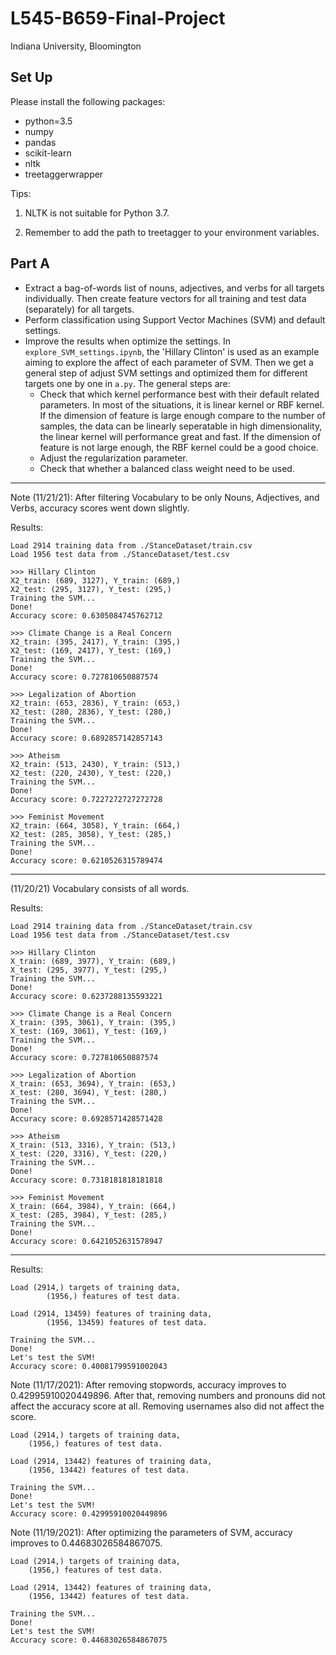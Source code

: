 <!--
 * @Date: 2021-11-09 11:26:11
 * @LastEditors: yuhhong
 * @LastEditTime: 2021-11-22 12:54:51
-->
# L545-B659-Final-Project

Indiana University, Bloomington

## Set Up

Please install the following packages: 

- python=3.5
- numpy
- pandas
- scikit-learn
- nltk
- treetaggerwrapper

Tips: 

1. NLTK is not suitable for Python 3.7.

2. Remember to add the path to treetagger to your environment variables. 

## Part A

- Extract a bag-of-words list of nouns, adjectives, and verbs for all targets individually. Then create feature vectors for all training and test data (separately) for all targets.
- Perform classification using Support Vector Machines (SVM) and default settings. 
- Improve the results when optimize the settings. In `explore_SVM_settings.ipynb`, the 'Hillary Clinton' is used as an example aiming to explore the affect of each parameter of SVM. Then we get a general step of adjust SVM settings and optimized them for different targets one by one in `a.py`. The general steps are: 
	- Check that which kernel performance best with their default related parameters. 
    In most of the situations, it is linear kernel or RBF kernel. If the dimension of feature is large enough compare to the number of samples, the data can be linearly seperatable in high dimensionality, the linear kernel will performance great and fast. If the dimension of feature is not large enough, the RBF kernel could be a good choice. 
	- Adjust the regularization parameter.
	- Check that whether a balanced class weight need to be used. 

---

Note (11/21/21): After filtering Vocabulary to be only Nouns, Adjectives, and Verbs, accuracy scores went down slightly.

Results:

```
Load 2914 training data from ./StanceDataset/train.csv
Load 1956 test data from ./StanceDataset/test.csv

>>> Hillary Clinton
X2_train: (689, 3127), Y_train: (689,)
X2_test: (295, 3127), Y_test: (295,)
Training the SVM...
Done!
Accuracy score: 0.6305084745762712

>>> Climate Change is a Real Concern
X2_train: (395, 2417), Y_train: (395,)
X2_test: (169, 2417), Y_test: (169,)
Training the SVM...
Done!
Accuracy score: 0.727810650887574

>>> Legalization of Abortion
X2_train: (653, 2836), Y_train: (653,)
X2_test: (280, 2836), Y_test: (280,)
Training the SVM...
Done!
Accuracy score: 0.6892857142857143

>>> Atheism
X2_train: (513, 2430), Y_train: (513,)
X2_test: (220, 2430), Y_test: (220,)
Training the SVM...
Done!
Accuracy score: 0.7227272727272728

>>> Feminist Movement
X2_train: (664, 3058), Y_train: (664,)
X2_test: (285, 3058), Y_test: (285,)
Training the SVM...
Done!
Accuracy score: 0.6210526315789474
```

---

(11/20/21) Vocabulary consists of all words.

Results: 

```
Load 2914 training data from ./StanceDataset/train.csv
Load 1956 test data from ./StanceDataset/test.csv

>>> Hillary Clinton
X_train: (689, 3977), Y_train: (689,)
X_test: (295, 3977), Y_test: (295,)
Training the SVM...
Done!
Accuracy score: 0.6237288135593221

>>> Climate Change is a Real Concern
X_train: (395, 3061), Y_train: (395,)
X_test: (169, 3061), Y_test: (169,)
Training the SVM...
Done!
Accuracy score: 0.727810650887574

>>> Legalization of Abortion
X_train: (653, 3694), Y_train: (653,)
X_test: (280, 3694), Y_test: (280,)
Training the SVM...
Done!
Accuracy score: 0.6928571428571428

>>> Atheism
X_train: (513, 3316), Y_train: (513,)
X_test: (220, 3316), Y_test: (220,)
Training the SVM...
Done!
Accuracy score: 0.7318181818181818

>>> Feminist Movement
X_train: (664, 3984), Y_train: (664,)
X_test: (285, 3984), Y_test: (285,)
Training the SVM...
Done!
Accuracy score: 0.6421052631578947
```

---

Results: 

```
Load (2914,) targets of training data,
        (1956,) features of test data.

Load (2914, 13459) features of training data,
        (1956, 13459) features of test data.

Training the SVM...
Done!
Let's test the SVM!
Accuracy score: 0.40081799591002043
```

Note (11/17/2021): After removing stopwords, accuracy improves to 0.42995910020449896. After that, removing numbers and pronouns did not affect the accuracy score at all. 
Removing usernames also did not affect the score.
```
Load (2914,) targets of training data,
	(1956,) features of test data.

Load (2914, 13442) features of training data,
	(1956, 13442) features of test data.

Training the SVM...
Done!
Let's test the SVM!
Accuracy score: 0.42995910020449896
```

Note (11/19/2021): After optimizing the parameters of SVM, accuracy improves to 0.44683026584867075. 
```
Load (2914,) targets of training data,
	(1956,) features of test data.

Load (2914, 13442) features of training data,
	(1956, 13442) features of test data.

Training the SVM...
Done!
Let's test the SVM!
Accuracy score: 0.44683026584867075
```
